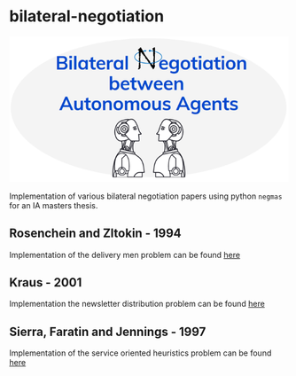 # bilateral-negotiation

![logo](logo.png)

Implementation of various bilateral negotiation papers  using python ```negmas``` for an IA masters thesis.

## Rosenchein and Zltokin - 1994

Implementation of the delivery men problem can be found [here](bilateral-negotiation/RosencheinyZlotkin1995.ipynb)

## Kraus - 2001

Implementation the newsletter distribution problem can be found [here](bilateral-negotiation/Kraus2201.ipynb)

## Sierra, Faratin and Jennings - 1997

Implementation of the service oriented heuristics problem can be found [here](bilateral-negotiation/Faratin1998.ipynb)



